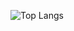 ![Top Langs](https://github-readme-stats.vercel.app/api/top-langs/?username=jrgnavarrete&theme=dark&langs_count=6&layout=compact)
